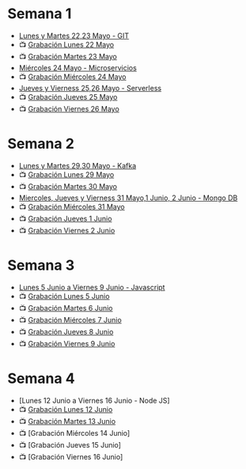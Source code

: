# Semana 1
- [Lunes y Martes 22,23 Mayo - GIT](https://drive.google.com/file/d/1HnXZ6FgOQtTnxyfxTAH-G4Nm5tFGUFI8/view?usp=sharing)
- 📺 [Grabación Lunes 22 Mayo](https://drive.google.com/file/d/1zey1I1IYGvK9eAG3rZpt4W6VOQT3oziO/view?usp=share_link)
- 📺 [Grabación Martes 23 Mayo](https://drive.google.com/file/d/1qcCJaMumGty9pQe4YtZgVQL9BSPrjClC/view?usp=share_link)
- [Miércoles 24 Mayo - Microservicios](https://drive.google.com/file/d/16MbP8wUmHxrbw4IpdEQOJi277XrK4T0o/view?usp=sharing)
- 📺 [Grabación Miércoles 24 Mayo](https://drive.google.com/file/d/1P9CgsFyYecrcsn7vT2tITZHZMr_oYFMm/view?usp=share_link)
- [Jueves y Vierness 25,26 Mayo - Serverless](https://drive.google.com/file/d/1Q0ci1TDehBuHM-2jGMJp_HxSYWCxV8Aj/view?usp=sharing)
- 📺 [Grabación Jueves 25 Mayo](https://drive.google.com/file/d/10bVU9dT-xMGIAH2chgSbN-Q0fj0v2EFS/view?usp=share_link)
- 📺 [Grabación Viernes 26 Mayo](https://drive.google.com/file/d/136IBH-ly9jTstVprd9UJ0m2DGxR8PYSd/view?usp=share_link)

# Semana 2
- [Lunes y Martes 29,30 Mayo - Kafka](https://drive.google.com/file/d/1d0F31QVdxriMjViy24urpuCuPrnjvdIY/view?usp=sharing)
- 📺 [Grabación Lunes 29 Mayo](https://drive.google.com/file/d/1oqOJfCCaw9nImW_t5jMTqtLAFXtFS5a3/view?usp=share_link)
- 📺 [Grabación Martes 30 Mayo](https://drive.google.com/file/d/17NvvFVAsOntOeoubRhDxptSmvLSFKmcp/view?usp=share_link)
- [Miercoles, Jueves y Vierness 31 Mayo,1 Junio, 2 Junio - Mongo DB](https://drive.google.com/file/d/1-MFd5gDATTquio7_GVSsvWNVuETuOScY/view?usp=share_link)
- 📺 [Grabación Miércoles 31 Mayo](https://drive.google.com/file/d/1bZF9b5KBRp4X0StMKOcH4DoTYvtT0oac/view?usp=share_link)
- 📺 [Grabación Jueves 1 Junio](https://drive.google.com/file/d/1WBj4KcPDk-1A5AxckvRV94Nzv9TqJNYT/view?usp=drive_link)
- 📺 [Grabación Viernes 2 Junio](https://drive.google.com/file/d/14MSD1QVWOuzy94QAAzX7LpaQno9-B13B/view?usp=drive_link)

# Semana 3
- [Lunes 5 Junio a Viernes 9 Junio - Javascript](https://drive.google.com/file/d/1E8WTYxizJEgzoWIWP_cUnJpONcgAV2O0/view?usp=sharing)
- 📺 [Grabación Lunes 5 Junio](https://drive.google.com/file/d/1h9zzsRSm8QcqOyZCb0Sqrs0kXfKtap4g/view?usp=drive_link)
- 📺 [Grabación Martes 6 Junio](https://drive.google.com/file/d/162RaSwyE1ctk9vDwW0H9mTHubMd9NxWL/view?usp=drive_link)
- 📺 [Grabación Miércoles 7 Junio](https://drive.google.com/file/d/1WgR0qQ2UROn84IVcrdFO63mK03LMt7_P/view?usp=drive_link)
- 📺 [Grabación Jueves 8 Junio](https://drive.google.com/file/d/1UaIA1hY3DxpZX-WYRko-biqs59awWCWA/view?usp=drive_link)
- 📺 [Grabación Viernes 9 Junio](https://drive.google.com/file/d/19o5z6kcloQiUmBZe9O5N3a30cag19A8r/view?usp=drive_link)

# Semana 4
- [Lunes 12 Junio a Viernes 16 Junio - Node JS]
- 📺 [Grabación Lunes 12 Junio](https://drive.google.com/file/d/11f62LI8OaNTQpOyI0vC3d5qmZrWYa5a-/view?usp=drive_link)
- 📺 [Grabación Martes 13 Junio](https://drive.google.com/file/d/17OmEkSz3uCMKRZB9iBtTX0CIJRRvoVLy/view?usp=drive_link)
- 📺 [Grabación Miércoles 14 Junio]
- 📺 [Grabación Jueves 15 Junio]
- 📺 [Grabación Viernes 16 Junio]
